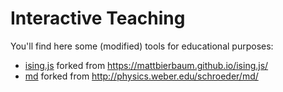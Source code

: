 # Interactive Teaching

You'll find here some (modified) tools for educational purposes:
* [ising.js](https://robeme.github.io/ising.js) forked from https://mattbierbaum.github.io/ising.js/
* [md](https://robeme.github.io/md) forked from http://physics.weber.edu/schroeder/md/
